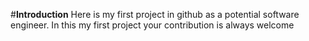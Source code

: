 #**Introduction**
Here is my first project in github as a potential software engineer.
In this my first project your contribution is always welcome